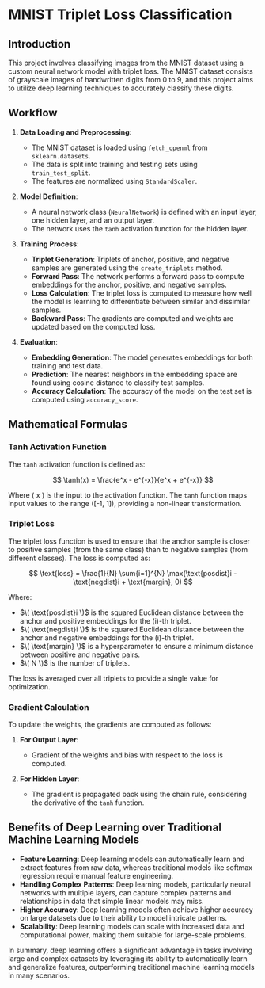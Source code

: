# MNIST Triplet Loss Classification

## Introduction

This project involves classifying images from the MNIST dataset using a custom neural network model with triplet loss. The MNIST dataset consists of grayscale images of handwritten digits from 0 to 9, and this project aims to utilize deep learning techniques to accurately classify these digits.

## Workflow

1. **Data Loading and Preprocessing**:
   - The MNIST dataset is loaded using `fetch_openml` from `sklearn.datasets`.
   - The data is split into training and testing sets using `train_test_split`.
   - The features are normalized using `StandardScaler`.

2. **Model Definition**:
   - A neural network class (`NeuralNetwork`) is defined with an input layer, one hidden layer, and an output layer.
   - The network uses the `tanh` activation function for the hidden layer.

3. **Training Process**:
   - **Triplet Generation**: Triplets of anchor, positive, and negative samples are generated using the `create_triplets` method.
   - **Forward Pass**: The network performs a forward pass to compute embeddings for the anchor, positive, and negative samples.
   - **Loss Calculation**: The triplet loss is computed to measure how well the model is learning to differentiate between similar and dissimilar samples.
   - **Backward Pass**: The gradients are computed and weights are updated based on the computed loss.

4. **Evaluation**:
   - **Embedding Generation**: The model generates embeddings for both training and test data.
   - **Prediction**: The nearest neighbors in the embedding space are found using cosine distance to classify test samples.
   - **Accuracy Calculation**: The accuracy of the model on the test set is computed using `accuracy_score`.

## Mathematical Formulas

### Tanh Activation Function

The `tanh` activation function is defined as:

$$
\tanh(x) = \frac{e^x - e^{-x}}{e^x + e^{-x}}
$$

Where \( x \) is the input to the activation function. The `tanh` function maps input values to the range \([-1, 1]\), providing a non-linear transformation.

### Triplet Loss

The triplet loss function is used to ensure that the anchor sample is closer to positive samples (from the same class) than to negative samples (from different classes). The loss is computed as:

$$
\text{loss} = \frac{1}{N} \sum{i=1}^{N} \max(\text{posdist}i - \text{negdist}i + \text{margin}, 0)
$$

Where:
- $\( \text{posdist}i \)$ is the squared Euclidean distance between the anchor and positive embeddings for the \(i\)-th triplet.
- $\( \text{negdist}i \)$ is the squared Euclidean distance between the anchor and negative embeddings for the \(i\)-th triplet.
- $\( \text{margin} \)$ is a hyperparameter to ensure a minimum distance between positive and negative pairs.
- $\( N \)$ is the number of triplets.

The loss is averaged over all triplets to provide a single value for optimization.


### Gradient Calculation

To update the weights, the gradients are computed as follows:

1. **For Output Layer**:
   - Gradient of the weights and bias with respect to the loss is computed.

2. **For Hidden Layer**:
   - The gradient is propagated back using the chain rule, considering the derivative of the `tanh` function.

## Benefits of Deep Learning over Traditional Machine Learning Models

- **Feature Learning**: Deep learning models can automatically learn and extract features from raw data, whereas traditional models like softmax regression require manual feature engineering.
- **Handling Complex Patterns**: Deep learning models, particularly neural networks with multiple layers, can capture complex patterns and relationships in data that simple linear models may miss.
- **Higher Accuracy**: Deep learning models often achieve higher accuracy on large datasets due to their ability to model intricate patterns.
- **Scalability**: Deep learning models can scale with increased data and computational power, making them suitable for large-scale problems.

In summary, deep learning offers a significant advantage in tasks involving large and complex datasets by leveraging its ability to automatically learn and generalize features, outperforming traditional machine learning models in many scenarios.

